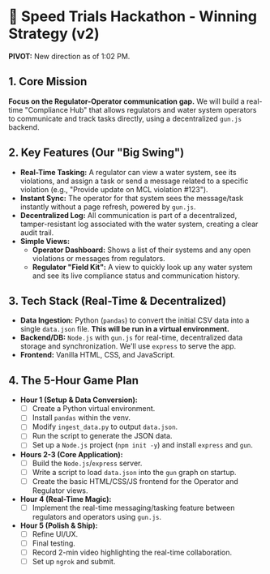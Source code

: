 # 🚀 Speed Trials Hackathon - Winning Strategy (v2)

**PIVOT:** New direction as of 1:02 PM.

## 1. Core Mission

**Focus on the Regulator-Operator communication gap.** We will build a real-time "Compliance Hub" that allows regulators and water system operators to communicate and track tasks directly, using a decentralized `gun.js` backend.

## 2. Key Features (Our "Big Swing")

*   **Real-Time Tasking:** A regulator can view a water system, see its violations, and assign a task or send a message related to a specific violation (e.g., "Provide update on MCL violation #123").
*   **Instant Sync:** The operator for that system sees the message/task instantly without a page refresh, powered by `gun.js`.
*   **Decentralized Log:** All communication is part of a decentralized, tamper-resistant log associated with the water system, creating a clear audit trail.
*   **Simple Views:**
    *   **Operator Dashboard:** Shows a list of their systems and any open violations or messages from regulators.
    *   **Regulator "Field Kit":** A view to quickly look up any water system and see its live compliance status and communication history.

## 3. Tech Stack (Real-Time & Decentralized)

*   **Data Ingestion:** Python (`pandas`) to convert the initial CSV data into a single `data.json` file. **This will be run in a virtual environment.**
*   **Backend/DB:** `Node.js` with `gun.js` for real-time, decentralized data storage and synchronization. We'll use `express` to serve the app.
*   **Frontend:** Vanilla HTML, CSS, and JavaScript.

## 4. The 5-Hour Game Plan

*   **Hour 1 (Setup & Data Conversion):**
    *   [ ] Create a Python virtual environment.
    *   [ ] Install `pandas` within the venv.
    *   [ ] Modify `ingest_data.py` to output `data.json`.
    *   [ ] Run the script to generate the JSON data.
    *   [ ] Set up a `Node.js` project (`npm init -y`) and install `express` and `gun`.
*   **Hours 2-3 (Core Application):**
    *   [ ] Build the `Node.js`/`express` server.
    *   [ ] Write a script to load `data.json` into the `gun` graph on startup.
    *   [ ] Create the basic HTML/CSS/JS frontend for the Operator and Regulator views.
*   **Hour 4 (Real-Time Magic):**
    *   [ ] Implement the real-time messaging/tasking feature between regulators and operators using `gun.js`.
*   **Hour 5 (Polish & Ship):**
    *   [ ] Refine UI/UX.
    *   [ ] Final testing.
    *   [ ] Record 2-min video highlighting the real-time collaboration.
    *   [ ] Set up `ngrok` and submit.